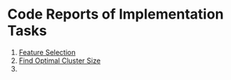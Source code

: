 # Code Reports of Implementation Tasks

1. [Feature Selection](feature-selection/feature-selection.md)
2. [Find Optimal Cluster Size](clustering/clustering.md)
3. 